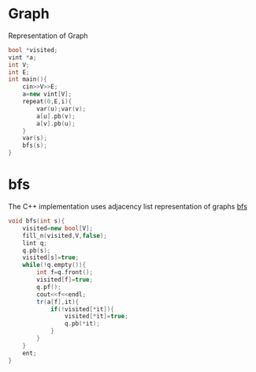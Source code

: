 # Graph 
Representation of Graph 
```cpp
bool *visited;
vint *a;
int V;
int E;
int main(){	
	cin>>V>>E;
	a=new vint[V];
	repeat(0,E,i){
		var(u);var(v);
		a[u].pb(v);
		a[v].pb(u);
	}
	var(s);
	bfs(s);
}
```

# bfs 
The C++ implementation uses adjacency list representation of graphs
[bfs](https://www.youtube.com/watch?time_continue=59&v=0u78hx-66Xk)
```cpp
void bfs(int s){
	visited=new bool[V];
	fill_n(visited,V,false);
	lint q;
	q.pb(s);
	visited[s]=true;
	while(!q.empty()){
		int f=q.front();
		visited[f]=true;
		q.pf();
		cout<<f<<endl;
		tr(a[f],it){
			if(!visited[*it]){
				visited[*it]=true;
				q.pb(*it);
			}
		}
	}
	ent;
}
```
